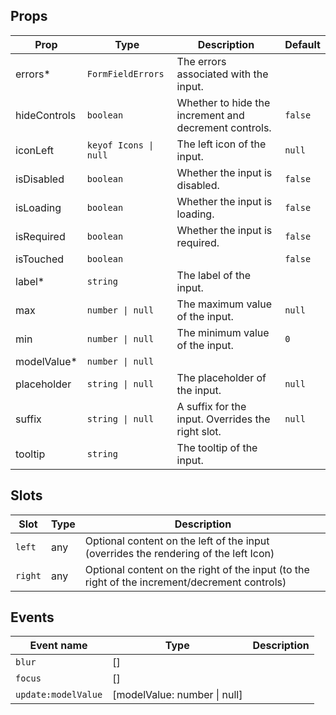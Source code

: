 <!-- This file is automatically generated, do not edit manually. -->

<script setup>
import FormNumberInputPlayground from './FormNumberInputPlayground.vue'
</script>

<FormNumberInputPlayground />

## Props

| Prop | Type | Description | Default |
| ---- | ---- | ----------- | ------- |
| errors* | `FormFieldErrors` | The errors associated with the input. |  |
| hideControls | `boolean` | Whether to hide the increment and decrement controls. | `false` |
| iconLeft | `keyof Icons \| null` | The left icon of the input. | `null` |
| isDisabled | `boolean` | Whether the input is disabled. | `false` |
| isLoading | `boolean` | Whether the input is loading. | `false` |
| isRequired | `boolean` | Whether the input is required. | `false` |
| isTouched | `boolean` |  | `false` |
| label* | `string` | The label of the input. |  |
| max | `number \| null` | The maximum value of the input. | `null` |
| min | `number \| null` | The minimum value of the input. | `0` |
| modelValue* | `number \| null` |  |  |
| placeholder | `string \| null` | The placeholder of the input. | `null` |
| suffix | `string \| null` | A suffix for the input. Overrides the right slot. | `null` |
| tooltip | `string` | The tooltip of the input. |  |


## Slots

| Slot | Type | Description |
| --------- | ---- | ----------- |
| `left` | any | Optional content on the left of the input (overrides the rendering of the left Icon) |
| `right` | any | Optional content on the right of the input (to the right of the increment/decrement controls) |


## Events

| Event name | Type | Description |
| ---------- | ---- | ----------- |
| `blur` | [] |  |
| `focus` | [] |  |
| `update:modelValue` | [modelValue: number \| null] |  |

